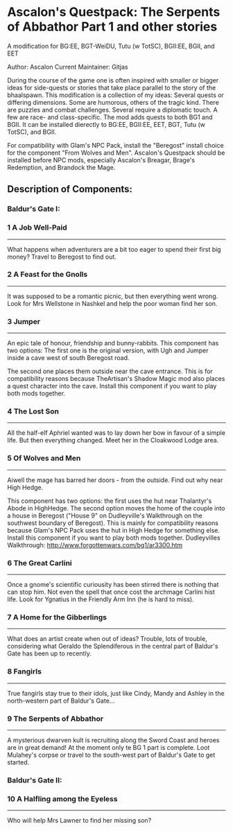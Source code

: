 # Ascalon's Questpack: The Serpents of Abbathor Part 1 and other stories

A modification for BG:EE, BGT-WeiDU, Tutu (w TotSC), BGII:EE, BGII, and EET
                            
Author: Ascalon
Current Maintainer: Gitjas

During the course of the game one is often inspired with smaller or bigger ideas for side-quests or stories that take place parallel to the story of the bhaalspawn. This modification is a collection of my ideas: Several quests or differing dimensions. Some are humorous, others of the tragic kind. There are puzzles and combat challenges. Several require a diplomatic touch. A few are race- and class-specific.
The mod adds quests to both BG1 and BGII. It can be installed dierectly to BG:EE, BGII:EE, EET, BGT, Tutu (w TotSC), and BGII.

For compatibility with Glam's NPC Pack, install the "Beregost" install choice for the component "From Wolves and Men".
Ascalon's Questpack should be installed before NPC mods, especially Ascalon's Breagar, Brage's Redemption, and Brandock the Mage.

## Description of Components:

### Baldur's Gate I:

### 1 A Job Well-Paid
-------------------------
What happens when adventurers are a bit too eager to spend their first big money? Travel to Beregost to find out.

### 2 A Feast for the Gnolls
-------------------------
It was supposed to be a romantic picnic, but then everything went wrong. Look for Mrs Wellstone in Nashkel and help the poor woman find her son.

### 3 Jumper
-------------------------
An epic tale of honour, friendship and bunny-rabbits. This component has two options: The first one is the original version, with Ugh and Jumper inside a cave west of south Beregost road.

The second one places them outside near the cave entrance. This is for compatibility reasons because TheArtisan's Shadow Magic mod also places a quest character into the cave. Install this component if you want to play both mods together.

### 4 The Lost Son
-------------------------
All the half-elf Aphriel wanted was to lay down her bow in favour of a simple life. But then everything changed. Meet her in the Cloakwood Lodge area.

### 5 Of Wolves and Men
-------------------------
Aiwell the mage has barred her doors - from the outside. Find out why near High Hedge.

This component has two options: the first uses the hut near Thalantyr's Abode in HighHedge.
The second option moves the home of the couple into a house in Beregost ("House 9" on Dudleyville's Walkthrough on the southwest boundary of Beregost). This is mainly for compatibility reasons because Glam's NPC Pack uses the hut in High Hedge for something else. Install this component if you want to play both mods together.
Dudleyvilles Walkthrough:
http://www.forgottenwars.com/bg1/ar3300.htm

### 6 The Great Carlini
-------------------------
Once a gnome's scientific curiousity has been stirred there is nothing that can stop him. Not even the spell that once cost the archmage Carlini hist life. Look for Ygnatius in the Friendly Arm Inn (he is hard to miss).

### 7 A Home for the Gibberlings
-------------------------
What does an artist create when out of ideas? Trouble, lots of trouble, considering what Geraldo the Splendiferous in the central part of Baldur's Gate has been up to recently.

### 8 Fangirls
-------------------------
True fangirls stay true to their idols, just like Cindy, Mandy and Ashley in the north-western part of Baldur's Gate...

### 9 The Serpents of Abbathor
-------------------------
A mysterious dwarven kult is recruiting along the Sword Coast and heroes are in great demand! At the moment only te BG 1 part is complete. Loot Mulahey's corpse or travel to the south-west part of Baldur's Gate to get started.


### Baldur's Gate II:

### 10 A Halfling among the Eyeless
-------------------------
Who will help Mrs Lawner to find her missing son?
